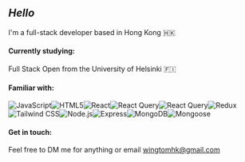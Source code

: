 ## *Hello*
I'm a full-stack developer based in Hong Kong 🇭🇰
#### Currently studying:
Full Stack Open from the University of Helsinki 🇫🇮
#### Familiar with:
<img src="https://img.shields.io/badge/JavaScript-F7DF1E?style=for-the-badge&logo=javascript&logoColor=black" alt="JavaScript"><img src="https://img.shields.io/badge/HTML5-E34F26?style=for-the-badge&logo=html5&logoColor=white" alt="HTML5"><img src="https://img.shields.io/badge/React-61DAFB?style=for-the-badge&logo=react&logoColor=black" alt="React"><img src="https://img.shields.io/badge/React_Query-FF4154?style=for-the-badge&logo=react-query&logoColor=white" alt="React Query"><img src="https://img.shields.io/badge/React_Router-CA4245?style=for-the-badge&logo=react-router&logoColor=white" alt="React Query"><img src="https://img.shields.io/badge/Redux-764ABC?style=for-the-badge&logo=redux&logoColor=white" alt="Redux"><img src="https://img.shields.io/badge/Tailwind css-06B6D4?style=for-the-badge&logo=tailwindcss&logoColor=white" alt="Tailwind CSS"><img src="https://img.shields.io/badge/Node.js-339933?style=for-the-badge&logo=nodedotjs&logoColor=white" alt="Node.js"><img src="https://img.shields.io/badge/Express-FFFFFF?style=for-the-badge&logo=express&logoColor=black" alt="Express"><img src="https://img.shields.io/badge/MongoDB-47A248?style=for-the-badge&logo=mongodb&logoColor=white" alt="MongoDB"><img src="https://img.shields.io/badge/Mongoose-880000?style=for-the-badge&logo=mongoose&logoColor=white" alt="Mongoose">

#### Get in touch:

Feel free to DM me for anything or email wingtomhk@gmail.com
